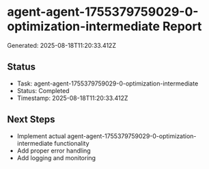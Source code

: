 # agent-agent-1755379759029-0-optimization-intermediate Report

Generated: 2025-08-18T11:20:33.412Z

## Status
- Task: agent-agent-1755379759029-0-optimization-intermediate
- Status: Completed
- Timestamp: 2025-08-18T11:20:33.412Z

## Next Steps
- Implement actual agent-agent-1755379759029-0-optimization-intermediate functionality
- Add proper error handling
- Add logging and monitoring
